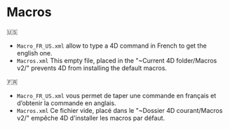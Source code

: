 # Macros
🇺🇸

* `Macro_FR_US.xml` allow to type a 4D command in French to get the english one.
* `Macros.xml` This empty file, placed in the "~Current 4D folder/Macros v2/" prevents 4D from installing the default macros.


🇫🇷

* `Macro_FR_US.xml` vous permet de taper une commande en français et d’obtenir la commande en anglais.
* `Macros.xml` Ce fichier vide, placé dans le "~Dossier 4D courant/Macros v2/" empêche 4D d'installer les macros par défaut.